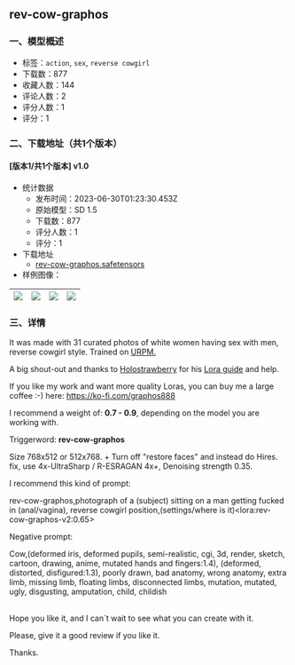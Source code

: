## rev-cow-graphos
### 一、模型概述

- 标签：`action`, `sex`, `reverse cowgirl`
- 下载数：877
- 收藏人数：144
- 评论人数：2
- 评分人数：1
- 评分：1

### 二、下载地址（共1个版本）

#### [版本1/共1个版本] v1.0

- 统计数据
  - 发布时间：2023-06-30T01:23:30.453Z
  - 原始模型：SD 1.5
  - 下载数：877
  - 评分人数：1
  - 评分：1
- 下载地址
  - [rev-cow-graphos.safetensors](https://civitai.com/api/download/models/106980)
- 样例图像：

| <img src="https://image.civitai.com/xG1nkqKTMzGDvpLrqFT7WA/b57f9bb4-ae7f-4506-bf38-3e7ac710e453/width=450/1340965.jpeg" /> | <img src="https://image.civitai.com/xG1nkqKTMzGDvpLrqFT7WA/9b6ef188-47c9-4a08-b92f-3ef8e026ce72/width=450/1340966.jpeg" /> | <img src="https://image.civitai.com/xG1nkqKTMzGDvpLrqFT7WA/f8672c54-75da-4226-876d-b9385caa4209/width=450/1340970.jpeg" /> | <img src="https://image.civitai.com/xG1nkqKTMzGDvpLrqFT7WA/7c73896a-808b-477c-a045-f23630398441/width=450/1340964.jpeg" /> |
| ---- | ---- | ---- | ---- |


### 三、详情
<p>It was made with 31 curated photos of white women having sex with men, reverse cowgirl style. Trained on <a target="_blank" rel="ugc" href="https://civitai.com/models/2661/uber-realistic-porn-merge-urpm">URPM.</a></p><p>A big shout-out and thanks to <a target="_blank" rel="ugc" href="https://civitai.com/user/holostrawberry/">Holostrawberry</a> for his <a target="_blank" rel="ugc" href="https://civitai.com/models/22530">Lora guide</a> and help.</p><p>If you like my work and want more quality Loras, you can buy me a large coffee :-) here: <a target="_blank" rel="ugc" href="https://ko-fi.com/graphos888">https://ko-fi.com/graphos888</a></p><p>I recommend a weight of: <strong>0.7 - 0.9</strong>, depending on the model you are working with.</p><p>Triggerword: <strong>rev-cow-graphos</strong></p><p>Size 768x512 or 512x768. + Turn off "restore faces" and instead do Hires. fix, use 4x-UltraSharp / R-ESRAGAN 4x+, Denoising strength 0.35.</p><p>I recommend this kind of prompt:</p><p>rev-cow-graphos,photograph of a (subject) sitting on a man getting fucked in (anal/vagina), reverse cowgirl position,(settings/where is it)&lt;lora:rev-cow-graphos-v2:0.65&gt;</p><p>Negative prompt:</p><p>Cow,(deformed iris, deformed pupils, semi-realistic, cgi, 3d, render, sketch, cartoon, drawing, anime, mutated hands and fingers:1.4), (deformed, distorted, disfigured:1.3), poorly drawn, bad anatomy, wrong anatomy, extra limb, missing limb, floating limbs, disconnected limbs, mutation, mutated, ugly, disgusting, amputation, child, childish</p><p><br />Hope you like it, and I can´t wait to see what you can create with it.</p><p>Please, give it a good review if you like it.</p><p>Thanks.</p>